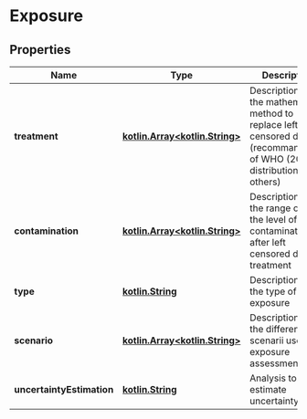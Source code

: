 # Exposure

## Properties
Name | Type | Description | Notes
------------ | ------------- | ------------- | -------------
**treatment** | [**kotlin.Array&lt;kotlin.String&gt;**](.md) | Description of the mathematical method to replace left-censored data (recommandation of WHO (2013), distribution or others) |  [optional]
**contamination** | [**kotlin.Array&lt;kotlin.String&gt;**](.md) | Description of the range of of the level of contamination after left censored data treatment |  [optional]
**type** | [**kotlin.String**](.md) | Description of the type of exposure | 
**scenario** | [**kotlin.Array&lt;kotlin.String&gt;**](.md) | Description of the different scenarii used in exposure assessment |  [optional]
**uncertaintyEstimation** | [**kotlin.String**](.md) | Analysis to estimate uncertainty |  [optional]
